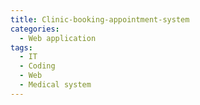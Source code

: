 ```yaml
---
title: Clinic-booking-appointment-system
categories:
  - Web application
tags:
  - IT
  - Coding
  - Web
  - Medical system
---
```

